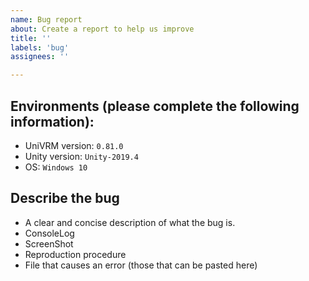 ```yaml
---
name: Bug report
about: Create a report to help us improve
title: ''
labels: 'bug'
assignees: ''

---
```


## Environments (please complete the following information):

 - UniVRM version: `0.81.0`
 - Unity version: `Unity-2019.4`
 - OS: `Windows 10`

## Describe the bug

* A clear and concise description of what the bug is.
* ConsoleLog
* ScreenShot
* Reproduction procedure
* File that causes an error (those that can be pasted here)
